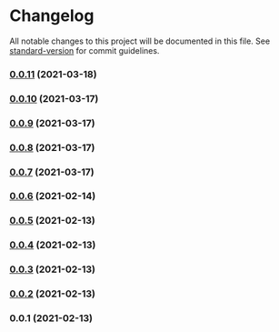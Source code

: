 # Changelog

All notable changes to this project will be documented in this file. See [standard-version](https://github.com/conventional-changelog/standard-version) for commit guidelines.

### [0.0.11](https://github.com/mbonig/rds-tools/compare/v0.0.10...v0.0.11) (2021-03-18)

### [0.0.10](https://github.com/mbonig/rds-tools/compare/v0.0.9...v0.0.10) (2021-03-17)

### [0.0.9](https://github.com/mbonig/rds-tools/compare/v0.0.8...v0.0.9) (2021-03-17)

### [0.0.8](https://github.com/mbonig/rds-tools/compare/v0.0.7...v0.0.8) (2021-03-17)

### [0.0.7](https://github.com/mbonig/rds-tools/compare/v0.0.6...v0.0.7) (2021-03-17)

### [0.0.6](https://github.com/mbonig/rds-tools/compare/v0.0.5...v0.0.6) (2021-02-14)

### [0.0.5](https://github.com/mbonig/rds-tools/compare/v0.0.4...v0.0.5) (2021-02-13)

### [0.0.4](https://github.com/mbonig/rds-tools/compare/v0.0.3...v0.0.4) (2021-02-13)

### [0.0.3](https://github.com/mbonig/rds-tools/compare/v0.0.2...v0.0.3) (2021-02-13)

### [0.0.2](https://github.com/mbonig/rds-tools/compare/v0.0.1...v0.0.2) (2021-02-13)

### 0.0.1 (2021-02-13)
